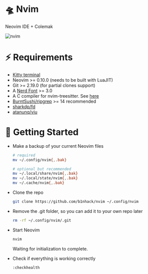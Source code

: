 # 🛸 Nvim

Neovim IDE + Colemak

![nvim](https://github.com/user-attachments/assets/3c63cd78-6dbe-4bd0-9eed-ce4ee0ae823e)

# ⚡️ Requirements

- [Kitty terminal](https://github.com/kovidgoyal/kitty)
- Neovim >= 0.10.0 (needs to be built with LuaJIT)
- Git >= 2.19.0 (for partial clones support)
- A [Nerd Font](https://www.nerdfonts.com) >= 3.0
- A C compiler for nvim-treesitter. See [here](https://github.com/nvim-treesitter/nvim-treesitter#requirements)
- [BurntSushi/ripgrep](https://github.com/BurntSushi/ripgrep) >= 14 recommended
- [sharkdp/fd](https://github.com/sharkdp/fd)
- [atanunq/viu](https://github.com/atanunq/viu)

# 🚀 Getting Started

- Make a backup of your current Neovim files

  ```sh
  # required
  mv ~/.config/nvim{,.bak}

  # optional but recommended
  mv ~/.local/share/nvim{,.bak}
  mv ~/.local/state/nvim{,.bak}
  mv ~/.cache/nvim{,.bak}
  ```

- Clone the repo

  ```sh
  git clone https://github.com/b1nhack/nvim ~/.config/nvim
  ```

- Remove the .git folder, so you can add it to your own repo later

  ```sh
  rm -rf ~/.config/nvim/.git
  ```

- Start Neovim

  ```sh
  nvim
  ```

  Waiting for initialization to complete.

- Check if everything is working correctly

  ```sh
  :checkhealth
  ```

